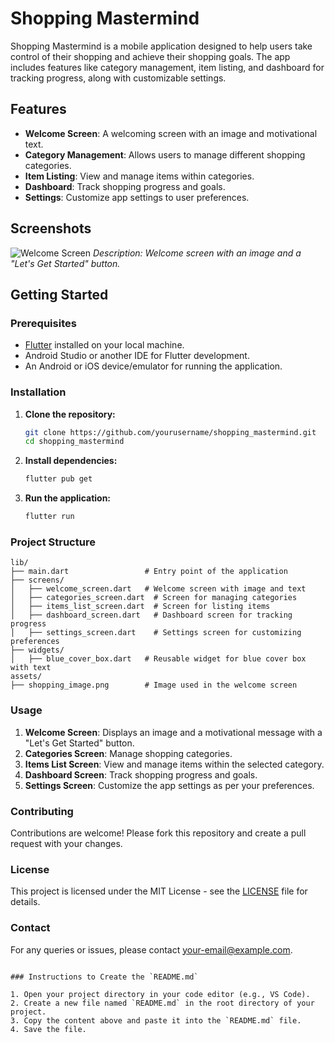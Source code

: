 # Shopping Mastermind

Shopping Mastermind is a mobile application designed to help users take control of their shopping and achieve their shopping goals. The app includes features like category management, item listing, and dashboard for tracking progress, along with customizable settings.

## Features

- **Welcome Screen**: A welcoming screen with an image and motivational text.
- **Category Management**: Allows users to manage different shopping categories.
- **Item Listing**: View and manage items within categories.
- **Dashboard**: Track shopping progress and goals.
- **Settings**: Customize app settings to user preferences.

## Screenshots

![Welcome Screen](assets/welcome_screen.png)
*Description: Welcome screen with an image and a "Let's Get Started" button.*

## Getting Started

### Prerequisites

- [Flutter](https://flutter.dev/docs/get-started/install) installed on your local machine.
- Android Studio or another IDE for Flutter development.
- An Android or iOS device/emulator for running the application.

### Installation

1. **Clone the repository:**
   ```bash
   git clone https://github.com/yourusername/shopping_mastermind.git
   cd shopping_mastermind
   ```

2. **Install dependencies:**
   ```bash
   flutter pub get
   ```

3. **Run the application:**
   ```bash
   flutter run
   ```

### Project Structure

```plaintext
lib/
├── main.dart                 # Entry point of the application
├── screens/
│   ├── welcome_screen.dart   # Welcome screen with image and text
│   ├── categories_screen.dart  # Screen for managing categories
│   ├── items_list_screen.dart  # Screen for listing items
│   ├── dashboard_screen.dart   # Dashboard screen for tracking progress
│   ├── settings_screen.dart    # Settings screen for customizing preferences
├── widgets/
│   ├── blue_cover_box.dart   # Reusable widget for blue cover box with text
assets/
├── shopping_image.png        # Image used in the welcome screen
```

### Usage

1. **Welcome Screen**: Displays an image and a motivational message with a "Let's Get Started" button.
2. **Categories Screen**: Manage shopping categories.
3. **Items List Screen**: View and manage items within the selected category.
4. **Dashboard Screen**: Track shopping progress and goals.
5. **Settings Screen**: Customize the app settings as per your preferences.

### Contributing

Contributions are welcome! Please fork this repository and create a pull request with your changes.

### License

This project is licensed under the MIT License - see the [LICENSE](LICENSE) file for details.

### Contact

For any queries or issues, please contact [your-email@example.com](mailto:your-email@example.com).

```

### Instructions to Create the `README.md`

1. Open your project directory in your code editor (e.g., VS Code).
2. Create a new file named `README.md` in the root directory of your project.
3. Copy the content above and paste it into the `README.md` file.
4. Save the file.
